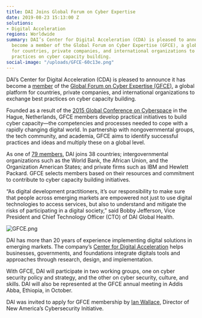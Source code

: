 ```yaml
---
title: DAI Joins Global Forum on Cyber Expertise
date: 2019-08-23 15:13:00 Z
solutions:
- Digital Acceleration
regions: Worldwide
summary: DAI’s Center for Digital Acceleration (CDA) is pleased to announce it has
  become a member of the Global Forum on Cyber Expertise (GFCE), a global platform
  for countries, private companies, and international organizations to exchange best
  practices on cyber capacity building.
social-image: "/uploads/GFCE-60c13e.png"
---
```


DAI’s Center for Digital Acceleration (CDA) is pleased to announce it has become a [member](https://www.thegfce.com/members-and-partners/members/dai) of the [Global Forum on Cyber Expertise (GFCE)](https://www.thegfce.com/), a global platform for countries, private companies, and international organizations to exchange best practices on cyber capacity building.
 
Founded as a result of the [2015 Global Conference on Cyberspace](https://www.thegfce.com/documents/publications/2015/04/16/the-hague-declaration-on-the-gfce) in the Hague, Netherlands, GFCE members develop practical initiatives to build cyber capacity—the competencies and processes needed to cope with a rapidly changing digital world. In partnership with nongovernmental groups, the tech community, and academia, GFCE aims to identify successful practices and ideas and multiply these on a global level.

As one of [79 members](https://www.thegfce.com/members-and-partners/members), DAI joins 38 countries; intergovernmental organizations such as the World Bank, the African Union, and the Organization American States; and private firms such as IBM and Hewlett Packard. GFCE selects members based on their resources and commitment to contribute to cyber capacity building initiatives.
 
“As digital development practitioners, it’s our responsibility to make sure that people across emerging markets are empowered not just to use digital technologies to access services, but also to understand and mitigate the risks of participating in a digital society,” said Bobby Jefferson, Vice President and Chief Technology Officer (CTO) of DAI Global Health.

![GFCE.png](/uploads/GFCE.png)

DAI has more than 20 years of experience implementing digital solutions in emerging markets. The company’s [Center for Digital Acceleration](https://www.dai.com/our-work/solutions/digital-acceleration) helps businesses, governments, and foundations integrate digitals tools and approaches through research, design, and implementation. 

With GFCE, DAI will participate in two working groups, one on cyber security policy and strategy, and the other on cyber security, culture, and skills. DAI will also be represented at the GFCE annual meeting in Addis Abba, Ethiopia, in October. 

DAI was invited to apply for GFCE membership by [Ian Wallace](https://www.newamerica.org/our-people/ian-wallace/), Director of New America’s Cybersecurity Initiative.  
 
